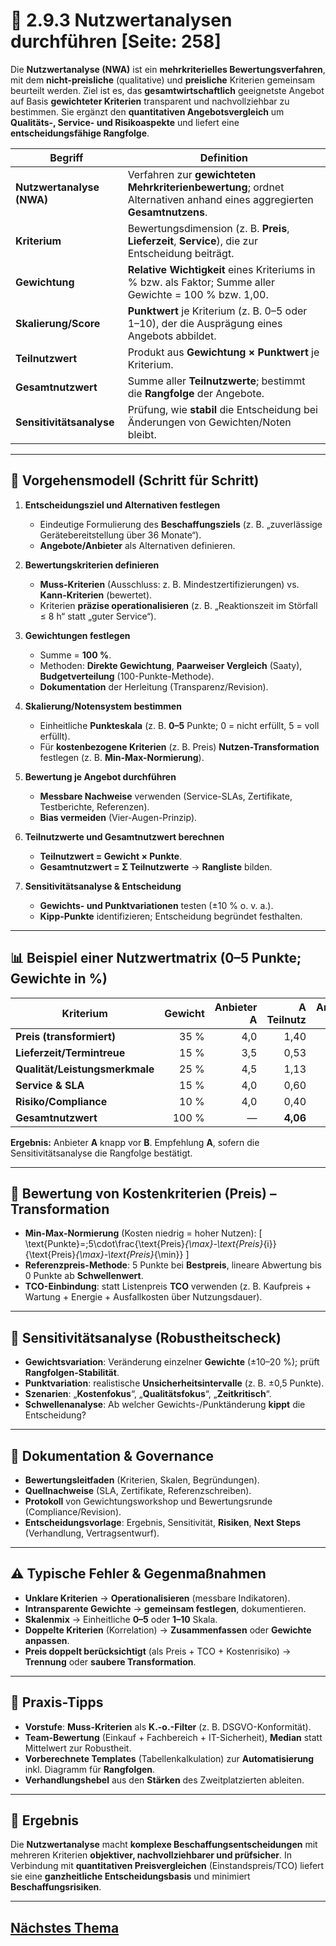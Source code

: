 # 🧮 2.9.3 Nutzwertanalysen durchführen [Seite: 258]

Die **Nutzwertanalyse (NWA)** ist ein **mehrkriterielles Bewertungsverfahren**, mit dem **nicht-preisliche** (qualitative) und **preisliche** Kriterien gemeinsam beurteilt werden. Ziel ist es, das **gesamtwirtschaftlich** geeignetste Angebot auf Basis **gewichteter Kriterien** transparent und nachvollziehbar zu bestimmen. Sie ergänzt den **quantitativen Angebotsvergleich** um **Qualitäts-, Service- und Risikoaspekte** und liefert eine **entscheidungsfähige Rangfolge**.

| Begriff                   | Definition                                                                                                             |
| ------------------------- | ---------------------------------------------------------------------------------------------------------------------- |
| **Nutzwertanalyse (NWA)** | Verfahren zur **gewichteten Mehrkriterienbewertung**; ordnet Alternativen anhand eines aggregierten **Gesamtnutzens**. |
| **Kriterium**             | Bewertungsdimension (z. B. **Preis**, **Lieferzeit**, **Service**), die zur Entscheidung beiträgt.                     |
| **Gewichtung**            | **Relative Wichtigkeit** eines Kriteriums in % bzw. als Faktor; Summe aller Gewichte = 100 % bzw. 1,00.                |
| **Skalierung/Score**      | **Punktwert** je Kriterium (z. B. 0–5 oder 1–10), der die Ausprägung eines Angebots abbildet.                          |
| **Teilnutzwert**          | Produkt aus **Gewichtung × Punktwert** je Kriterium.                                                                   |
| **Gesamtnutzwert**        | Summe aller **Teilnutzwerte**; bestimmt die **Rangfolge** der Angebote.                                                |
| **Sensitivitätsanalyse**  | Prüfung, wie **stabil** die Entscheidung bei Änderungen von Gewichten/Noten bleibt.                                    |

---

## 🧭 Vorgehensmodell (Schritt für Schritt)

1. **Entscheidungsziel und Alternativen festlegen**

   * Eindeutige Formulierung des **Beschaffungsziels** (z. B. „zuverlässige Gerätebereitstellung über 36 Monate“).
   * **Angebote/Anbieter** als Alternativen definieren.

2. **Bewertungskriterien definieren**

   * **Muss-Kriterien** (Ausschluss: z. B. Mindestzertifizierungen) vs. **Kann-Kriterien** (bewertet).
   * Kriterien **präzise operationalisieren** (z. B. „Reaktionszeit im Störfall ≤ 8 h“ statt „guter Service“).

3. **Gewichtungen festlegen**

   * Summe = **100 %**.
   * Methoden: **Direkte Gewichtung**, **Paarweiser Vergleich** (Saaty), **Budgetverteilung** (100-Punkte-Methode).
   * **Dokumentation** der Herleitung (Transparenz/Revision).

4. **Skalierung/Notensystem bestimmen**

   * Einheitliche **Punkteskala** (z. B. **0–5** Punkte; 0 = nicht erfüllt, 5 = voll erfüllt).
   * Für **kostenbezogene Kriterien** (z. B. Preis) **Nutzen-Transformation** festlegen (z. B. **Min-Max-Normierung**).

5. **Bewertung je Angebot durchführen**

   * **Messbare Nachweise** verwenden (Service-SLAs, Zertifikate, Testberichte, Referenzen).
   * **Bias vermeiden** (Vier-Augen-Prinzip).

6. **Teilnutzwerte und Gesamtnutzwert berechnen**

   * **Teilnutzwert = Gewicht × Punkte**.
   * **Gesamtnutzwert = Σ Teilnutzwerte** → **Rangliste** bilden.

7. **Sensitivitätsanalyse & Entscheidung**

   * **Gewichts- und Punktvariationen** testen (±10 % o. v. a.).
   * **Kipp-Punkte** identifizieren; Entscheidung begründet festhalten.

---

## 📊 Beispiel einer Nutzwertmatrix (0–5 Punkte; Gewichte in %)

| Kriterium                      | Gewicht | Anbieter A | A Teilnutz | Anbieter B | B Teilnutz | Anbieter C | C Teilnutz |
| ------------------------------ | ------: | ---------: | ---------: | ---------: | ---------: | ---------: | ---------: |
| **Preis (transformiert)**      |    35 % |        4,0 |       1,40 |        5,0 |       1,75 |        3,0 |       1,05 |
| **Lieferzeit/Termintreue**     |    15 % |        3,5 |       0,53 |        4,0 |       0,60 |        4,5 |       0,68 |
| **Qualität/Leistungsmerkmale** |    25 % |        4,5 |       1,13 |        3,5 |       0,88 |        4,0 |       1,00 |
| **Service & SLA**              |    15 % |        4,0 |       0,60 |        3,0 |       0,45 |        4,5 |       0,68 |
| **Risiko/Compliance**          |    10 % |        4,0 |       0,40 |        3,5 |       0,35 |        4,0 |       0,40 |
| **Gesamtnutzwert**             |   100 % |          — |   **4,06** |          — |   **4,03** |          — |   **3,81** |

**Ergebnis:** Anbieter **A** knapp vor **B**. Empfehlung **A**, sofern die Sensitivitätsanalyse die Rangfolge bestätigt.

---

## 🔁 Bewertung von Kostenkriterien (Preis) – Transformation

* **Min-Max-Normierung** (Kosten niedrig = hoher Nutzen):
  [
  \text{Punkte}=;5\cdot\frac{\text{Preis}*{\max}-\text{Preis}*{i}}{\text{Preis}*{\max}-\text{Preis}*{\min}}
  ]
* **Referenzpreis-Methode**: 5 Punkte bei **Bestpreis**, lineare Abwertung bis 0 Punkte ab **Schwellenwert**.
* **TCO-Einbindung**: statt Listenpreis **TCO** verwenden (z. B. Kaufpreis + Wartung + Energie + Ausfallkosten über Nutzungsdauer).

---

## 🧪 Sensitivitätsanalyse (Robustheitscheck)

* **Gewichtsvariation**: Veränderung einzelner **Gewichte** (±10–20 %); prüft **Rangfolgen-Stabilität**.
* **Punktvariation**: realistische **Unsicherheitsintervalle** (z. B. ±0,5 Punkte).
* **Szenarien**: „**Kostenfokus**“, „**Qualitätsfokus**“, „**Zeitkritisch**“.
* **Schwellenanalyse**: Ab welcher Gewichts-/Punktänderung **kippt** die Entscheidung?

---

## 📑 Dokumentation & Governance

* **Bewertungsleitfaden** (Kriterien, Skalen, Begründungen).
* **Quellnachweise** (SLA, Zertifikate, Referenzschreiben).
* **Protokoll** von Gewichtungsworkshop und Bewertungsrunde (Compliance/Revision).
* **Entscheidungsvorlage**: Ergebnis, Sensitivität, **Risiken**, **Next Steps** (Verhandlung, Vertragsentwurf).

---

## ⚠️ Typische Fehler & Gegenmaßnahmen

* **Unklare Kriterien** → **Operationalisieren** (messbare Indikatoren).
* **Intransparente Gewichte** → **gemeinsam festlegen**, dokumentieren.
* **Skalenmix** → Einheitliche **0–5** oder **1–10** Skala.
* **Doppelte Kriterien** (Korrelation) → **Zusammenfassen** oder **Gewichte anpassen**.
* **Preis doppelt berücksichtigt** (als Preis + TCO + Kostenrisiko) → **Trennung** oder **saubere Transformation**.

---

## 🧰 Praxis-Tipps

* **Vorstufe**: **Muss-Kriterien** als **K.-o.-Filter** (z. B. DSGVO-Konformität).
* **Team-Bewertung** (Einkauf + Fachbereich + IT-Sicherheit), **Median** statt Mittelwert zur Robustheit.
* **Vorberechnete Templates** (Tabellenkalkulation) zur **Automatisierung** inkl. Diagramm für **Rangfolgen**.
* **Verhandlungshebel** aus den **Stärken** des Zweitplatzierten ableiten.

---

## 🎯 Ergebnis

Die **Nutzwertanalyse** macht **komplexe Beschaffungsentscheidungen** mit mehreren Kriterien **objektiver, nachvollziehbarer und prüfsicher**. In Verbindung mit **quantitativen Preisvergleichen** (Einstandspreis/TCO) liefert sie eine **ganzheitliche Entscheidungsbasis** und minimiert **Beschaffungsrisiken**.

---

## [Nächstes Thema](./2.9.4_Vertragsarten_und_AGB_unterscheiden.md)